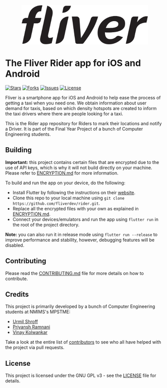<p align="center"><img height="125px" width="400" src="./branding/text-black.png" alt="Fliver Rider"/></p>

# The Fliver Rider app for iOS and Android

[![Stars](https://img.shields.io/github/stars/fliverdev/rider.svg)](https://github.com/fliverdev/rider/stargazers)
[![Forks](https://img.shields.io/github/forks/fliverdev/rider.svg)](https://github.com/fliverdev/rider/network/members)
[![Issues](https://img.shields.io/github/issues/fliverdev/rider.svg)](https://github.com/fliverdev/rider/issues)
[![License](https://img.shields.io/github/license/fliverdev/rider.svg)](https://opensource.org/licenses/GPL-3.0)

Fliver is a smartphone app for iOS and Android to help ease the process of getting a taxi when you need one. We obtain information about user demand for taxis, based on which density hotspots are created to inform the taxi drivers where there are people looking for a taxi.

This is the Rider app repository for Riders to mark their locations and notify a Driver. It is part of the Final Year Project of a bunch of Computer Engineering students.

## Building

**Important:** this project contains certain files that are encrypted due to the use of API keys, which is why it will not build directly on your machine. Please refer to [ENCRYPTION.md](ENCRYPTION.md) for more information.

To build and run the app on your device, do the following:

-   Install Flutter by following the instructions on their [website](https://flutter.dev/docs/get-started/install/).
-   Clone this repo to your local machine using `git clone https://github.com/fliverdev/rider.git`.
-   Replace all the encrypted files with your own as explained in [ENCRYPTION.md](ENCRYPTION.md).
-   Connect your devices/emulators and run the app using `flutter run` in the root of the project directory.

**Note:** you can also run it in release mode using `flutter run --release` to improve performance and stability, however, debugging features will be disabled.

## Contributing

Please read the [CONTRIBUTING.md](CONTRIBUTING.md) file for more details on how to contribute.

## Credits

This project is primarily developed by a bunch of Computer Engineering students at NMIMS's MPSTME:

-   [Urmil Shroff](https://github.com/urmilshroff)
-   [Priyansh Ramnani](https://github.com/prince1998)
-   [Vinay Kolwankar](https://github.com/vinay-ai)

Take a look at the entire list of [contributors](https://github.com/fliverdev/rider/graphs/contributors) to see who all have helped with the project via pull requests.

## License

This project is licensed under the GNU GPL v3 - see the [LICENSE](LICENSE) file for details.
